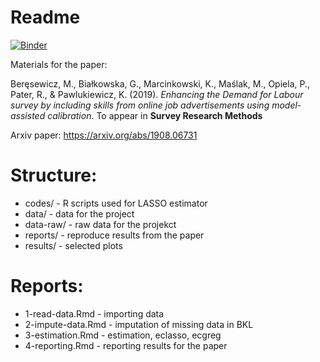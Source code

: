 # Readme 

[![Binder](https://mybinder.org/badge_logo.svg)](https://mybinder.org/v2/gh/BERENZ/bkl-paper-srm/main?urlpath=rstudio)

Materials for the paper:

Beręsewicz, M., Białkowska, G., Marcinkowski, K., Maślak, M., Opiela, P., Pater, R., & Pawlukiewicz, K. (2019). *Enhancing the Demand for Labour survey by including skills from online job advertisements using model-assisted calibration*. To appear in **Survey Research Methods**

Arxiv paper:  https://arxiv.org/abs/1908.06731

# Structure:

+ codes/ - R scripts used for LASSO estimator
+ data/ - data for the project
+ data-raw/ - raw data for the projekct
+ reports/ - reproduce results from the paper
+ results/ - selected plots

# Reports:

+ 1-read-data.Rmd - importing data
+ 2-impute-data.Rmd - imputation of missing data in BKL
+ 3-estimation.Rmd - estimation, eclasso, ecgreg 
+ 4-reporting.Rmd - reporting results for the paper
